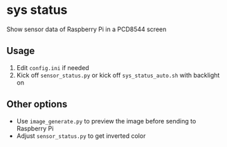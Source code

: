 # sys status
Show sensor data of Raspberry Pi in a PCD8544 screen
<!-- ![alt text](pic/demo.png) -->

## Usage
1. Edit `config.ini` if needed
2. Kick off `sensor_status.py` or kick off `sys_status_auto.sh` with backlight on

## Other options
- Use `image_generate.py` to preview the image before sending to Raspberry Pi
- Adjust `sensor_status.py` to get inverted color
